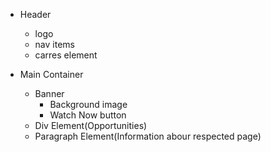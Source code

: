 - Header
   - logo
   - nav items
   - carres element

- Main Container
   - Banner
     - Background image 
     - Watch Now button
   - Div Element(Opportunities)
   - Paragraph Element(Information abour respected page)
   